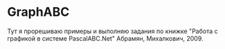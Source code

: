 # GraphABC
Тут я прорешиваю примеры и выполняю задания по книжке "Работа с графикой в системе PascalABC.Net" Абрамян, Михалкович, 2009.
